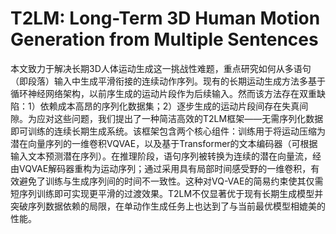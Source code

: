 # T2LM: Long-Term 3D Human Motion Generation from Multiple Sentences

本文致力于解决长期3D人体运动生成这一挑战性难题，重点研究如何从多语句（即段落）输入中生成平滑衔接的连续动作序列。现有的长期运动生成方法多基于循环神经网络架构，以前序生成的运动片段作为后续输入。然而该方法存在双重缺陷：1）依赖成本高昂的序列化数据集；2）逐步生成的运动片段间存在失真间隙。为应对这些问题，我们提出了一种简洁高效的T2LM框架——无需序列化数据即可训练的连续长期生成系统。该框架包含两个核心组件：训练用于将运动压缩为潜在向量序列的一维卷积VQVAE，以及基于Transformer的文本编码器（可根据输入文本预测潜在序列）。在推理阶段，语句序列被转换为连续的潜在向量流，经由VQVAE解码器重构为运动序列；通过采用具有局部时间感受野的一维卷积，有效避免了训练与生成序列间的时间不一致性。这种对VQ-VAE的简易约束使其仅需短序列训练即可实现更平滑的过渡效果。T2LM不仅显著优于现有长期生成模型并突破序列数据依赖的局限，在单动作生成任务上也达到了与当前最优模型相媲美的性能。